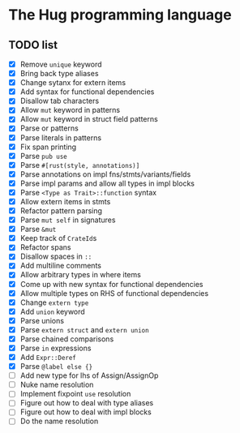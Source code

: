 # The Hug programming language

## TODO list

- [x] Remove `unique` keyword
- [x] Bring back type aliases
- [x] Change sytanx for extern items
- [x] Add syntax for functional dependencies
- [x] Disallow tab characters
- [x] Allow `mut` keyword in patterns
- [x] Allow `mut` keyword in struct field patterns
- [x] Parse or patterns
- [x] Parse literals in patterns
- [x] Fix span printing
- [x] Parse `pub use`
- [x] Parse `#[rust(style, annotations)]`
- [x] Parse annotations on impl fns/stmts/variants/fields
- [x] Parse impl params and allow all types in impl blocks
- [x] Parse `<Type as Trait>::function` syntax
- [x] Allow extern items in stmts
- [x] Refactor pattern parsing
- [x] Parse `mut self` in signatures
- [x] Parse `&mut`
- [x] Keep track of `CrateId`s
- [x] Refactor spans
- [x] Disallow spaces in `::`
- [x] Add multiline comments
- [x] Allow arbitrary types in where items
- [x] Come up with new syntax for functional dependencies
- [x] Allow multiple types on RHS of functional dependencies
- [x] Change `extern type`
- [x] Add `union` keyword
- [x] Parse unions
- [x] Parse `extern struct` and `extern union`
- [x] Parse chained comparisons
- [x] Parse `in` expressions
- [x] Add `Expr::Deref`
- [x] Parse `@label else {}`
- [ ] Add new type for lhs of Assign/AssignOp
- [ ] Nuke name resolution
- [ ] Implement fixpoint `use` resolution
- [ ] Figure out how to deal with type aliases
- [ ] Figure out how to deal with impl blocks
- [ ] Do the name resolution
